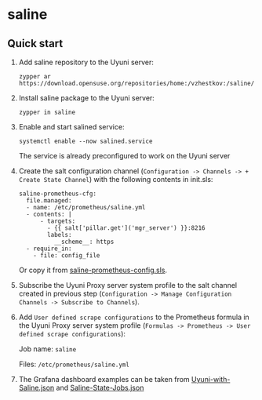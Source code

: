 # saline

## Quick start

1. Add saline repository to the Uyuni server:
   ```
   zypper ar https://download.opensuse.org/repositories/home:/vzhestkov:/saline/15.4/home:vzhestkov:saline.repo
   ```

2. Install saline package to the Uyuni server:
   ```
   zypper in saline
   ```

3. Enable and start salined service:
   ```
   systemctl enable --now salined.service
   ```
   The service is already preconfigured to work on the Uyuni server

4. Create the salt configuration channel (`Configuration -> Channels -> + Create State Channel`) with the following contents in init.sls:
   ```
   saline-prometheus-cfg:
     file.managed:
     - name: /etc/prometheus/saline.yml
     - contents: |
         - targets:
           - {{ salt['pillar.get']('mgr_server') }}:8216
           labels:
             __scheme__: https
     - require_in:
       - file: config_file
   ```
   Or copy it from [saline-prometheus-config.sls](https://github.com/vzhestkov/saline/blob/main/prometheus/saline-prometheus-config.sls).

5. Subscribe the Uyuni Proxy server system profile to the salt channel created in previous step (`Configuration -> Manage Configuration Channels -> Subscribe to Channels`).

6. Add `User defined scrape configurations` to the Prometheus formula in the Uyuni Proxy server system profile (`Formulas -> Prometheus -> User defined scrape configurations`):

   Job name: `saline`

   Files: `/etc/prometheus/saline.yml`

7. The Grafana dashboard examples can be taken from [Uyuni-with-Saline.json](https://github.com/vzhestkov/saline/blob/main/grafana/Uyuni-with-Saline.json) and [Saline-State-Jobs.json](https://github.com/vzhestkov/saline/blob/main/grafana/Saline-State-Jobs.json)
